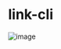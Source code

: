# link-cli
![image](https://user-images.githubusercontent.com/35516367/168952558-2029ae9c-d36e-49ba-9ef7-f8357804ff28.png)
